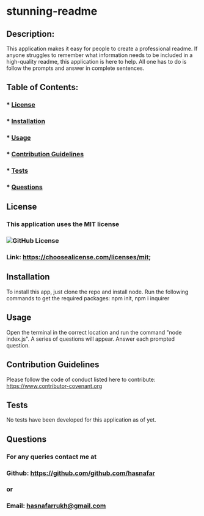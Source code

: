 
  # stunning-readme
  ## Description:

  This application makes it easy for people to create a professional readme. If anyone struggles to remember what information needs to be included in a high-quality readme, this application is here to help. All one has to do is follow the prompts and answer in complete sentences.

  ## Table of Contents:
  ### * [License](#License)
  ### * [Installation](#installation)
  ### * [Usage](#usage)
  ### * [Contribution Guidelines](#contribution-guidelines)
  ### * [Tests](#Tests)
  ### * [Questions](#Questions)

  ## License
  ### This application uses the MIT license
  ### ![GitHub License](https://www.channelfutures.com/files/2017/04/3_0.png)
  ### Link: https://choosealicense.com/licenses/mit;

  ## Installation
  To install this app, just clone the repo and install node. Run the following commands to get the required packages: npm init, npm i inquirer

  ## Usage
  Open the terminal in the correct location and run the command "node index.js". A series of questions will appear. Answer each prompted question.

  ## Contribution Guidelines
  Please follow the code of conduct listed here to contribute: https://www.contributor-covenant.org

  ## Tests
  No tests have been developed for this application as of yet.


  ## Questions
  ### For any queries contact me at
  ### Github: https://github.com/github.com/hasnafar
  ### or
  ### Email: hasnafarrukh@gmail.com

